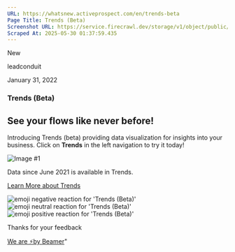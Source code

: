 ```yaml
---
URL: https://whatsnew.activeprospect.com/en/trends-beta
Page Title: Trends (Beta)
Screenshot URL: https://service.firecrawl.dev/storage/v1/object/public/media/screenshot-936cee2d-df32-4930-92fd-4941061bc889.png
Scraped At: 2025-05-30 01:37:59.435
---
```

New






leadconduit



January 31, 2022

### Trends (Beta)

## **See your flows like never before!**

Introducing Trends (beta) providing data visualization for insights into your business. Click on **Trends** in the left navigation to try it today!

![Image #1](https://app.getbeamer.com/pictures?id=197867-77-9ID_vv70g77-977-9Zi_vv73vv73vv73vv73vv70677-9J--_ve-_ve-_vV9g77-9RO-_ve-_vUJ3ByM9TQ..&v=4)

Data since June 2021 is available in Trends.

[Learn More about Trends](https://community.activeprospect.com/posts/4594716-leadconduit-trends)

![emoji negative reaction for 'Trends (Beta)'](https://app.getbeamer.com/images/emojiNeg.svg)![emoji neutral reaction for 'Trends (Beta)'](https://app.getbeamer.com/images/emojiNeut.svg)![emoji positive reaction for 'Trends (Beta)'](https://app.getbeamer.com/images/emojiPos.svg)

Thanks for your feedback

[We are ⚡by Beamer](https://www.getbeamer.com/?ref=watermark_MErKJCnu12412_public&company=ActiveProspect&watermarkRef=powered&utm_term=MErKJCnu12412&utm_content=ActiveProspect&utm_source=standalone&utm_medium=footer&utm_campaign=powered)"

